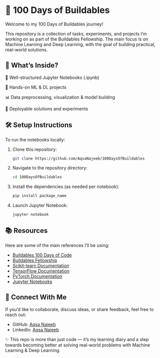 # 🚀 100 Days of Buildables

Welcome to my 100 Days of Buildables journey!

This repository is a collection of tasks, experiments, and projects I’m working on as part of the Buildables Fellowship. The main focus is on Machine Learning and Deep Learning, with the goal of building practical, real-world solutions.

## 🌟 What’s Inside?

📂 Well-structured Jupyter Notebooks (.ipynb)

🧠 Hands-on ML & DL projects

📊 Data preprocessing, visualization & model building 

🚀 Deployable solutions and experiments

## 🛠 Setup Instructions

To run the notebooks locally:

1. Clone this repository:
   ```sh
   git clone https://github.com/AqsaNajeeb/100DaysOfBuildables

2. Navigate to the repository directory:
   ```sh
   cd 100DaysOfBuildables

3. Install the dependencies (as needed per notebook):
   ```sh
   pip install package_name

4. Launch Jupyter Notebook:
   ```sh
   jupyter notebook

## 📚 Resources

Here are some of the main references I’ll be using:

- [Buildables 100 Days of Code](https://github.com/AqsaNajeeb/100DaysOfBuildables)
- [Buildables Fellowship](https://www.buildables.dev/)
- [Scikit-learn Documentation](https://scikit-learn.org/stable/)
- [TensorFlow Documentation](https://www.tensorflow.org/learn)
- [PyTorch Documentation](https://pytorch.org/get-started/locally/)
- [Jupyter Notebooks](https://docs.jupyter.org/en/latest/)

## 🤝 Connect With Me

If you’d like to collaborate, discuss ideas, or share feedback, feel free to reach out:

- GitHub: [Aqsa Najeeb](https://github.com/AqsaNajeeb)
- LinkedIn: [Aqsa Najeeb](https://www.linkedin.com/in/aqsa-najeeb/)


✨ This repo is more than just code — it’s my learning diary and a step towards becoming better at solving real-world problems with Machine Learning & Deep Learning.
